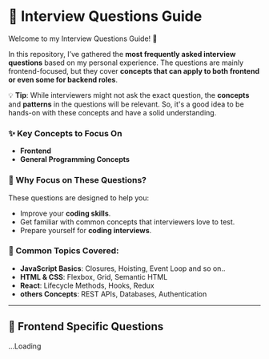 # 🚀 Interview Questions Guide

Welcome to my Interview Questions Guide! 🎉

In this repository, I’ve gathered the **most frequently asked interview questions** based on my personal experience. The questions are mainly frontend-focused, but they cover **concepts that can apply to both frontend or even some for backend roles**. 

💡 **Tip**: While interviewers might not ask the exact question, the **concepts** and **patterns** in the questions will be relevant. So, it's a good idea to be hands-on with these concepts and have a solid understanding.

### ✨ Key Concepts to Focus On
- **Frontend**
- **General Programming Concepts**

### 🎯 Why Focus on These Questions?
These questions are designed to help you:
- Improve your **coding skills**.
- Get familiar with common concepts that interviewers love to test.
- Prepare yourself for **coding interviews**.

### 📝 Common Topics Covered:
- **JavaScript Basics**: Closures, Hoisting, Event Loop and so on..
- **HTML & CSS**: Flexbox, Grid, Semantic HTML
- **React**: Lifecycle Methods, Hooks, Redux
- **others Concepts**: REST APIs, Databases, Authentication

---

## 📌 Frontend Specific Questions
...Loading

